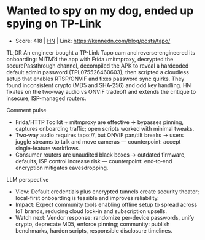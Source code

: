 # Wanted to spy on my dog, ended up spying on TP-Link

- Score: 418 | [HN](https://news.ycombinator.com/item?id=45251690) | Link: https://kennedn.com/blog/posts/tapo/

TL;DR
An engineer bought a TP-Link Tapo cam and reverse‑engineered its onboarding: MITM’d the app with Frida+mitmproxy, decrypted the securePassthrough channel, decompiled the APK to reveal a hardcoded default admin password (TPL075526460603), then scripted a cloudless setup that enables RTSP/ONVIF and fixes password sync quirks. They found inconsistent crypto (MD5 and SHA‑256) and odd key handling. HN fixates on the two‑way audio vs ONVIF tradeoff and extends the critique to insecure, ISP‑managed routers.

Comment pulse
- Frida/HTTP Toolkit + mitmproxy are effective → bypasses pinning, captures onboarding traffic; open scripts worked with minimal tweaks.
- Two‑way audio requires tapo://, but ONVIF pan/tilt breaks → users juggle streams to talk and move cameras — counterpoint: accept single‑feature workflows.
- Consumer routers are unaudited black boxes → outdated firmware, defaults, ISP control increase risk — counterpoint: end‑to‑end encryption mitigates eavesdropping.

LLM perspective
- View: Default credentials plus encrypted tunnels create security theater; local-first onboarding is feasible and improves reliability.
- Impact: Expect community tools enabling offline setup to spread across IoT brands, reducing cloud lock-in and subscription upsells.
- Watch next: Vendor response: randomize per-device passwords, unify crypto, deprecate MD5, enforce pinning; community: publish benchmarks, harden scripts, responsible disclosure timelines.
